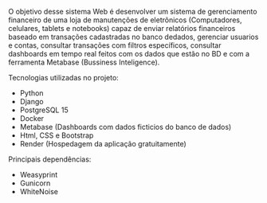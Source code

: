 O objetivo desse sistema Web é desenvolver um sistema de gerenciamento financeiro de uma loja de manutenções de eletrônicos (Computadores, celulares, tablets e notebooks) 
capaz de enviar relatórios financeiros baseado em transações cadastradas no banco dedados, gerenciar usuarios e contas, 
consultar transações com filtros específicos, consultar dashboards em tempo real feitos com os dados que estão no BD e com a ferramenta Metabase (Bussiness Inteligence). 


Tecnologias utilizadas no projeto:


- Python
- Django
- PostgreSQL 15
- Docker
- Metabase (Dashboards com dados ficticios do banco de dados)
- Html, CSS e Bootstrap
- Render (Hospedagem da aplicação gratuitamente)


Principais dependências:


- Weasyprint
- Gunicorn
- WhiteNoise
